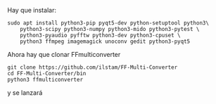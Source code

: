 
Hay que instalar:

    sudo apt install python3-pip pyqt5-dev python-setuptool python3\
        python3-scipy python3-numpy python3-mido python3-pytest \
        python3-pyaudio pyfftw python3-dev python3-cpuset \
        python3 ffmpeg imagemagick unoconv gedit python3-pyqt5
    
Ahora hay que clonar FFmulticonverter


    git clone https://github.com/ilstam/FF-Multi-Converter
    cd FF-Multi-Converter/bin
    python3 ffmulticonverter

    
y se lanzará

    
